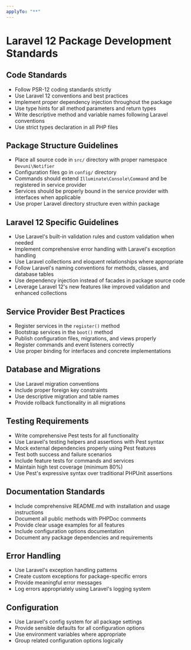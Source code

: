 ```yaml
---
applyTo: "**"
---
```


# Laravel 12 Package Development Standards

## Code Standards

-   Follow PSR-12 coding standards strictly
-   Use Laravel 12 conventions and best practices
-   Implement proper dependency injection throughout the package
-   Use type hints for all method parameters and return types
-   Write descriptive method and variable names following Laravel conventions
-   Use strict types declaration in all PHP files

## Package Structure Guidelines

-   Place all source code in `src/` directory with proper namespace `Devuni\Notifier`
-   Configuration files go in `config/` directory
-   Commands should extend `Illuminate\Console\Command` and be registered in service provider
-   Services should be properly bound in the service provider with interfaces when applicable
-   Use proper Laravel directory structure even within package

## Laravel 12 Specific Guidelines

-   Use Laravel's built-in validation rules and custom validation when needed
-   Implement comprehensive error handling with Laravel's exception handling
-   Use Laravel collections and eloquent relationships where appropriate
-   Follow Laravel's naming conventions for methods, classes, and database tables
-   Use dependency injection instead of facades in package source code
-   Leverage Laravel 12's new features like improved validation and enhanced collections

## Service Provider Best Practices

-   Register services in the `register()` method
-   Bootstrap services in the `boot()` method
-   Publish configuration files, migrations, and views properly
-   Register commands and event listeners correctly
-   Use proper binding for interfaces and concrete implementations

## Database and Migrations

-   Use Laravel migration conventions
-   Include proper foreign key constraints
-   Use descriptive migration and table names
-   Provide rollback functionality in all migrations

## Testing Requirements

-   Write comprehensive Pest tests for all functionality
-   Use Laravel's testing helpers and assertions with Pest syntax
-   Mock external dependencies properly using Pest features
-   Test both success and failure scenarios
-   Include feature tests for commands and services
-   Maintain high test coverage (minimum 80%)
-   Use Pest's expressive syntax over traditional PHPUnit assertions

## Documentation Standards

-   Include comprehensive README.md with installation and usage instructions
-   Document all public methods with PHPDoc comments
-   Provide clear usage examples for all features
-   Include configuration options documentation
-   Document any package dependencies and requirements

## Error Handling

-   Use Laravel's exception handling patterns
-   Create custom exceptions for package-specific errors
-   Provide meaningful error messages
-   Log errors appropriately using Laravel's logging system

## Configuration

-   Use Laravel's config system for all package settings
-   Provide sensible defaults for all configuration options
-   Use environment variables where appropriate
-   Group related configuration options logically
